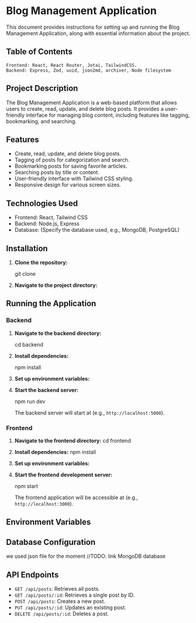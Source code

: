 # Blog Management Application
 
This document provides instructions for setting up and running the Blog Management Application, along with essential information about the project.
 
## Table of Contents
    Frontend: React, React Router, Jotai, TailwindCSS.
    Backend: Express, Zod, uuid, json2md, archiver, Node filesystem
 
## Project Description
 
The Blog Management Application is a web-based platform that allows users to create, read, update, and delete blog posts. It provides a user-friendly interface for managing blog content, including features like tagging, bookmarking, and searching.
 
## Features
 
* Create, read, update, and delete blog posts.
* Tagging of posts for categorization and search.
* Bookmarking posts for saving favorite articles.
* Searching posts by title or content.
* User-friendly interface with Tailwind CSS styling. 
* Responsive design for various screen sizes.
 
## Technologies Used
 
* Frontend: React, Tailwind CSS 
* Backend: Node.js, Express
* Database: (Specify the database used, e.g., MongoDB, PostgreSQL)
 
 
## Installation
 
1.  **Clone the repository:**
 
    git clone 
 
2.  **Navigate to the project directory:**
 
    
 
## Running the Application
 
### Backend
 
1.  **Navigate to the backend directory:**
 
    cd backend
    
 
2.  **Install dependencies:**
 
    npm install
   
 
3.  **Set up environment variables:**
 
4.  **Start the backend server:**
 
    npm run dev
 
    The backend server will start at (e.g., `http://localhost:5000`).
 
### Frontend
 
1.  **Navigate to the frontend directory:**
     cd frontend
    
 
2.  **Install dependencies:**
     npm install
 
3.  **Set up environment variables:**
  
4.  **Start the frontend development server:**
 
    npm start
    
 
    The frontend application will be accessible at (e.g., `http://localhost:3000`).
 
## Environment Variables

 
## Database Configuration
we used json file for the moment
//TODO: link MongoDB database 
 
## API Endpoints
  
* `GET /api/posts`: Retrieves all posts.
* `GET /api/posts/:id`: Retrieves a single post by ID.
* `POST /api/posts`: Creates a new post.
* `PUT /api/posts/:id`: Updates an existing post.
* `DELETE /api/posts/:id`: Deletes a post.